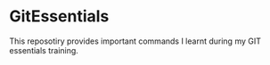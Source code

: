 # GitEssentials
This reposotiry provides important commands I learnt during my GIT essentials training.
